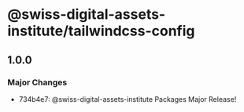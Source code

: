 # @swiss-digital-assets-institute/tailwindcss-config

## 1.0.0

### Major Changes

- 734b4e7: @swiss-digital-assets-institute Packages Major Release!
